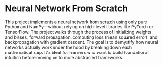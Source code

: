 # Neural Network From Scratch
This project implements a neural network from scratch using only pure Python and NumPy—without relying on high-level libraries like PyTorch or TensorFlow. The project walks through the process of initializing weights and biases, forward propagation, computing loss (mean squared error), and backpropagation with gradient descent. The goal is to demystify how neural networks actually work under the hood by breaking down each mathematical step. It's ideal for learners who want to build foundational intuition before moving on to more abstracted frameworks.
